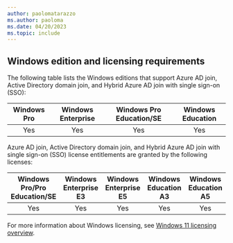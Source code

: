 ```yaml
---
author: paolomatarazzo
ms.author: paoloma
ms.date: 04/20/2023
ms.topic: include
---
```


## Windows edition and licensing requirements

The following table lists the Windows editions that support Azure AD join, Active Directory domain join, and Hybrid Azure AD join with single sign-on (SSO):

|Windows Pro|Windows Enterprise|Windows Pro Education/SE|Windows Education|
|:---:|:---:|:---:|:---:|
|Yes|Yes|Yes|Yes|

Azure AD join, Active Directory domain join, and Hybrid Azure AD join with single sign-on (SSO) license entitlements are granted by the following licenses:

|Windows Pro/Pro Education/SE|Windows Enterprise E3|Windows Enterprise E5|Windows Education A3|Windows Education A5|
|:---:|:---:|:---:|:---:|:---:|
|Yes|Yes|Yes|Yes|Yes|

For more information about Windows licensing, see [Windows 11 licensing overview](https://learn.microsoft.com).
